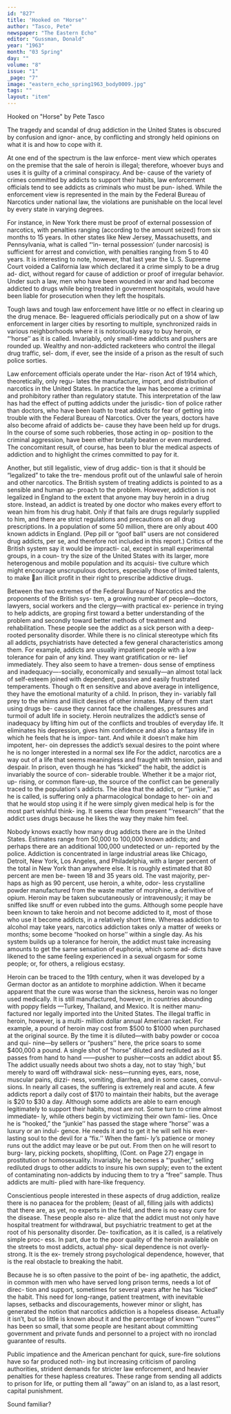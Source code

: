 ```yaml
---
id: "827"
title: 'Hooked on "Horse"'
author: "Tasco, Pete"
newspaper: "The Eastern Echo"
editor: "Gussman, Donald"
year: "1963"
month: "03 Spring"
day: ""
volume: "8"
issue: "1"
_page: "7"
image: "eastern_echo_spring1963_body0009.jpg"
tags: ""
layout: "item"
---
```

Hooked on "Horse"
by Pete Tasco

The tragedy and scandal of drug addiction in the
United States is obscured by confusion and ignor-
ance, by conflicting and strongly held opinions on
what it is and how to cope with it.

At one end of the spectrum is the law enforce-
ment view which operates on the premise that the
sale of heroin is illegal; therefore, whoever buys and
uses it is guilty of a criminal conspiracy. And be-
cause of the variety of crimes committed by addicts
to support their habits, law enforcement officials
tend to see addicts as criminals who must be pun-
ished. While the enforcement view is represented in
the main by the Federal Bureau of Narcotics under
national law, the violations are punishable on the
local level by every state in varying degrees.

For instance, in New York there must be proof
of external possession of narcotics, with penalties
ranging (according to the amount seized) from six
months to 15 years. In other states like New Jersey,
Massachusetts, and Pennsylvania, what is called “‘in-
ternal possession’ (under narcosis) is sufficient for
arrest and conviction, with penalties ranging from
5 to 40 years. It is interesting to note, however, that
last year the U. S. Supreme Court voided a California
law which declared it a crime simply to be a drug ad-
dict, without regard for cause of addiction or proof
of irregular behavior. Under such a law, men who
have been wounded in war and had become addicted
to drugs while being treated in government hospitals,
would have been liable for prosecution when they
left the hospitals.

Tough laws and tough law enforcement have little
or no effect in clearing up the drug menace. Be-
leaguered officials periodically put on a show of law
enforcement in larger cities by resorting to multiple,
synchronized raids in various neighborhoods where
it is notoriously easy to buy heroin, or “‘horse’’ as it
is called. Invariably, only small-time addicts and
pushers are rounded up. Wealthy and non-addicted
racketeers who control the illegal drug traffic, sel-
dom, if ever, see the inside of a prison as the result
of such police sorties.

Law enforcement officials operate under the Har-
rison Act of 1914 which, theoretically, only regu-
lates the manufacture, import, and distribution of
narcotics in the United States. In practice the law
has become a criminal and prohibitory rather than
regulatory statute. This interpretation of the law has
had the effect of putting addicts under the jurisdic-
tion of police rather than doctors, who have been
loath to treat addicts for fear of getting into trouble
with the Federal Bureau of Narcotics. Over the
years, doctors have also become afraid of addicts be-
cause they have been held up for drugs. In the
course of some such robberies, those acting in op-
position to the criminal aggression, have been either
brutally beaten or even murdered. The concomitant
result, of course, has been to blur the medical aspects
of addiction and to highlight the crimes committed
to pay for it.

Another, but still legalistic, view of drug addic-
tion is that it should be “legalized” to take the tre-
mendous profit out of the unlawful sale of heroin
and other narcotics. The British system of treating
addicts is pointed to as a sensible and human ap-
proach to the problem. However, addiction is not
legalized in England to the extent that anyone may
buy heroin in a drug store. Instead, an addict is
treated by one doctor who makes every effort to
wean him from his drug habit. Only if that fails are
drugs regularly supplied to him, and there are strict
regulations and precautions on all drug prescriptions.
In a population of some 50 million, there are only
about 400 known addicts in England. (Pep pill or
“goof ball" users are not considered drug addicts,
per se, and therefore not included in this report.)
Critics of the British system say it would be impracti-
cal, except in small experimental groups, in a coun-
try the size of the United States with its larger, more
heterogenous and mobile population and its acquisi-
tive culture which might encourage unscrupulous
doctors, especially those of limited talents, to make
an illicit profit in their right to prescribe addictive
drugs.

Between the two extremes of the Federal Bureau
of Narcotics and the proponents of the British sys-
tem, a growing number of people—doctors, lawyers,
social workers and the clergy—with practical ex-
perience in trying to help addicts, are groping first
toward a better understanding of the problem and
secondly toward better methods of treatment and
rehabilitation. These people see the addict as a sick
person with a deep-rooted personality disorder.
While there is no clinical stereotype which fits all
addicts, psychiatrists have detected a few general
characteristics among them. For example, addicts
are usually impatient people with a low tolerance
for pain of any kind. They want gratification or re-
lief immediately. They also seem to have a tremen-
dous sense of emptiness and inadequacy—-socially,
economically and sexually—an almost total lack of
self-esteem joined with dependent, passive and easily
frustrated temperaments. Though o ft en sensitive
and above average in intelligence, they have the
emotional maturity of a child. In prison, they in-
variably fall prey to the whims and illicit desires of
other inmates. Many of them start using drugs be-
cause they cannot face the challenges, pressures and
turmoil of adult life in society. Heroin neutralizes
the addict’s sense of inadequacy by lifting him out
of the conflicts and troubles of everyday life. It
eliminates his depression, gives him confidence and
also a fantasy life in which he feels that he is impor-
tant. And while it doesn’t make him impotent, her-
oin depresses the addict’s sexual desires to the point
where he is no longer interested in a normal sex life
For the addict, narcotics are a way out of a life that
seems meaningless and fraught with tension, pain
and despair. In prison, even though he has “kicked”
the habit, the addict is invariably the source of con-
siderable trouble. Whether it be a major riot, up-
rising, or common flare-up, the source of the conflict
can be generally traced to the population's addicts.
The idea that the addict, or “‘junkie,”’ as he is called,
is suffering only a pharmacological bondage to her-
oin and that he would stop using it if he were simply
given medical help is for the most part wishful think-
ing. It seems clear from present “‘research’’ that the
addict uses drugs because he likes the way they make
him feel.

Nobody knows exactly how many drug addicts
there are in the United States. Estimates range from
50,000 to 100,000 known addicts; and perhaps
there are an additional 100,000 undetected or un-
reported by the police. Addiction is concentrated in
large industrial areas like Chicago, Detroit, New
York, Los Angeles, and Philadelphia, with a larger
percent of the total in New York than anywhere else.
It is roughly estimated that 80 percent are men be-
tween 18 and 35 years old. The vast majority, per-
haps as high as 90 percent, use heroin, a white, odor-
less crystalline powder manufactured from the waste
matter of morphine, a derivitive of opium. Heroin
may be taken subcutaneously or intravenously; it
may be sniffed like snuff or even rubbed into the
gums. Although some people have been known to
take heroin and not become addicted to it, most of
those who use it become addicts, in a relatively short
time. Whereas addiction to alcohol may take years,
narcotics addiction takes only a matter of weeks or
months; some become “hooked on horse’’ within a
single day. As his system builds up a tolerance for
heroin, the addict must take increasing amounts to
get the same sensation of euphoria, which some ad-
dicts have likened to the same feeling experienced
in a sexual orgasm for some people; or, for others,
a religious ecstasy.

Heroin can be traced to the 19th century, when
it was developed by a German doctor as an antidote
to morphine addiction. When it became apparent
that the cure was worse than the sickness, heroin was
no longer used medically. It is still manufactured,
however, in countries abounding with poppy fields
—Turkey, Thailand, and Mexico. It is neither manu-
factured nor legally imported into the United States.
The illegal traffic in heroin, however, is a multi-
million dollar annual American racket. For example,
a pound of heroin may cost from $500 to $1000
when purchased at the original source. By the time
it is diluted—with baby powder or cocoa and qui-
nine—by sellers or “pushers’’ here, the price soars
to some $400,000 a pound. A single shot of “horse”
diluted and rediluted as it passes from hand to hand
——pusher to pusher—costs an addict about $5. The
addict usually needs about two shots a day, not to
stay ‘high,’ but merely to ward off withdrawal sick-
ness—running eyes, ears, nose, muscular pains, dizzi-
ness, vomiting, diarrhea, and in some cases, convul-
sions. In nearly all cases, the suffering is extremely
real and acute. A few addicts report a daily cost of
$170 to maintain their habits, but the average is $20
to $30 a day. Although some addicts are able to
earn enough legitimately to support their habits,
most are not. Some turn to crime almost immediate-
ly, while others begin by victimizing their own fami-
lies. Once he is “hooked,” the “junkie’’ has passed
the stage where “horse’’ was a luxury or an indul-
gence. He needs it and to get it he will sell his ever-
lasting soul to the devil for a “fix.’’ When the fami-
ly’s patience or money runs out the addict may leave
or be put out. From then on he will resort to burg-
lary, picking pockets, shoplifting, (Cont. on Page 27)
engage in prostitution or homosexuality. Invariably,
he becomes a “‘pusher,” selling rediluted drugs to
other addicts to insure his own supply; even to the
extent of contaminating non-addicts by inducing
them to try a “free’’ sample. Thus addicts are multi-
plied with hare-like frequency.

Conscientious people interested in these aspects
of drug addiction, realize there is no panacea for the
problem; (least of all, filling jails with addicts) that
there are, as yet, no experts in the field, and there is
no easy cure for the disease. These people also re-
alize that the addict must not only have hospital
treatment for withdrawal, but psychiatric treatment
to get at the root of his personality disorder. De-
toxification, as it is called, is a relatively simple proc-
ess. In part, due to the poor quality of the heroin
available on the streets to most addicts, actual phy-
sical dependence is not overly-strong. It is the ex-
tremely strong psychological dependence, however,
that is the real obstacle to breaking the habit.

Because he is so often passive to the point of be-
ing apathetic, the addict, in common with men who
have served long prison terms, needs a lot of direc-
tion and support, sometimes for several years after
he has “kicked” the habit. This need for long-range,
patient treatment, with inevitable lapses, setbacks
and discouragements, however minor or slight, has
generated the notion that narcotics addiction is a
hopeless disease. Actually it isn’t, but so little is
known about it and the percentage of known “‘cures”’
has been so small, that some people are hesitant
about committing government and private funds and
personnel to a project with no ironclad guarantee of
results.

Public impatience and the American penchant for
quick, sure-fire solutions have so far produced noth-
ing but increasing criticism of paroling authorities,
strident demands for stricter law enforcement, and
heavier penalties for these hapless creatures. These
range from sending all addicts to prison for life, or
putting them all “away’’ on an island to, as a last
resort, capital punishment.

Sound familiar?
